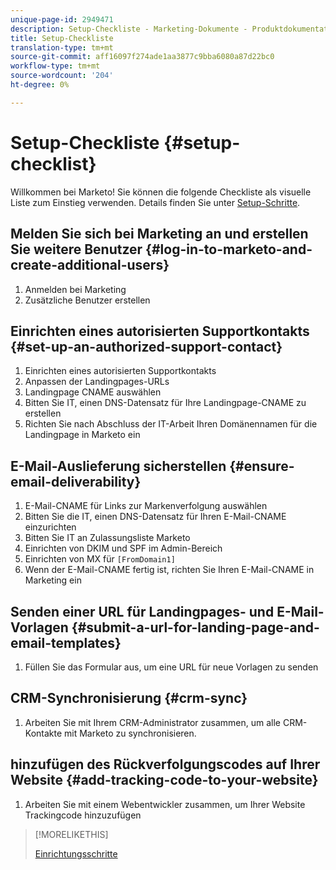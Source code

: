 ```yaml
---
unique-page-id: 2949471
description: Setup-Checkliste - Marketing-Dokumente - Produktdokumentation
title: Setup-Checkliste
translation-type: tm+mt
source-git-commit: aff16097f274ade1aa3877c9bba6080a87d22bc0
workflow-type: tm+mt
source-wordcount: '204'
ht-degree: 0%

---
```



# Setup-Checkliste {#setup-checklist}

Willkommen bei Marketo! Sie können die folgende Checkliste als visuelle Liste zum Einstieg verwenden. Details finden Sie unter [Setup-Schritte](/help/marketo/getting-started/setup-steps.md).

## Melden Sie sich bei Marketing an und erstellen Sie weitere Benutzer {#log-in-to-marketo-and-create-additional-users}

1. Anmelden bei Marketing
1. Zusätzliche Benutzer erstellen

## Einrichten eines autorisierten Supportkontakts {#set-up-an-authorized-support-contact}

1. Einrichten eines autorisierten Supportkontakts
1. Anpassen der Landingpages-URLs
1. Landingpage CNAME auswählen
1. Bitten Sie IT, einen DNS-Datensatz für Ihre Landingpage-CNAME zu erstellen
1. Richten Sie nach Abschluss der IT-Arbeit Ihren Domänennamen für die Landingpage in Marketo ein

## E-Mail-Auslieferung sicherstellen {#ensure-email-deliverability}

1. E-Mail-CNAME für Links zur Markenverfolgung auswählen
1. Bitten Sie die IT, einen DNS-Datensatz für Ihren E-Mail-CNAME einzurichten
1. Bitten Sie IT an Zulassungsliste Marketo
1. Einrichten von DKIM und SPF im Admin-Bereich
1. Einrichten von MX für `[FromDomain1]`
1. Wenn der E-Mail-CNAME fertig ist, richten Sie Ihren E-Mail-CNAME in Marketing ein

## Senden einer URL für Landingpages- und E-Mail-Vorlagen {#submit-a-url-for-landing-page-and-email-templates}

1. Füllen Sie das Formular aus, um eine URL für neue Vorlagen zu senden

## CRM-Synchronisierung {#crm-sync}

1. Arbeiten Sie mit Ihrem CRM-Administrator zusammen, um alle CRM-Kontakte mit Marketo zu synchronisieren.

## hinzufügen des Rückverfolgungscodes auf Ihrer Website {#add-tracking-code-to-your-website}

1. Arbeiten Sie mit einem Webentwickler zusammen, um Ihrer Website Trackingcode hinzuzufügen

>[!MORELIKETHIS]
>
>[Einrichtungsschritte](/help/marketo/getting-started/setup-steps.md)
